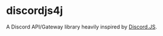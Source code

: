 # discordjs4j

A Discord API/Gateway library heavily inspired by [Discord.JS](https://discord.js.org/#/).
